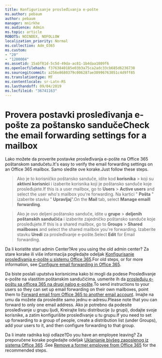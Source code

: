 ```yaml
---
title: Konfigurisanje prosleđivanja e-pošte
ms.author: pebaum
author: pebaum
manager: mnirkhe
ms.audience: Admin
ms.topic: article
ROBOTS: NOINDEX, NOFOLLOW
localization_priority: Normal
ms.collection: Adm_O365
ms.custom:
- "20"
- "1200004"
ms.assetid: 15abf81d-5c5d-49da-ac81-1b4daa1809f6
ms.openlocfilehash: f3763840185e03b3a75ca2adc33cb685d6236738
ms.sourcegitcommit: a256e8680379c006287ae30996763051c4d9ff85
ms.translationtype: MT
ms.contentlocale: sr-Latn-RS
ms.lasthandoff: 09/04/2019
ms.locfileid: "36741163"
---
```

# <a name="check-the-email-forwarding-settings-for-a-mailbox"></a><span data-ttu-id="d3581-102">Provera postavki prosleđivanja e-pošte za poštansko sanduče</span><span class="sxs-lookup"><span data-stu-id="d3581-102">Check the email forwarding settings for a mailbox</span></span>

<span data-ttu-id="d3581-103">Lako možete da proverite postavke prosleđivanja e-pošte na Office 365 poštanskom sandučetu.</span><span class="sxs-lookup"><span data-stu-id="d3581-103">It's easy to verify the email forwarding settings on an Office 365 mailbox.</span></span> <span data-ttu-id="d3581-104">Samo sledite ove korake.</span><span class="sxs-lookup"><span data-stu-id="d3581-104">Just follow these steps.</span></span>
  
> <span data-ttu-id="d3581-105">Ako je to korisničko poštansko sanduče, idite kod **korisnika** \> koji su **aktivni korisnici** i izaberite korisnika koji je poštansko sanduče koje prosleđujete.</span><span class="sxs-lookup"><span data-stu-id="d3581-105">If this is a user mailbox, go to **Users** \> **Active users** and select the user who's mailbox you're forwarding.</span></span> <span data-ttu-id="d3581-106">Na kartici " **Pošta** " izaberite stavku " **Upravljaj**".</span><span class="sxs-lookup"><span data-stu-id="d3581-106">On the **Mail** tab, select **Manage emaill forwarding**.</span></span>
    
> <span data-ttu-id="d3581-107">Ako je ovo deljeni poštansko sanduče, idite u **grupe** \> **deljenih poštanskih sandučića** i izaberite zajedničko poštansko sanduče koje prosleđujete.</span><span class="sxs-lookup"><span data-stu-id="d3581-107">If this is a shared mailbox, go to **Groups** \> **Shared mailboxes** and select the shared mailbox you're forwarding.</span></span> <span data-ttu-id="d3581-108">Izaberite stavku **Uredi** za prosleđivanje e-pošte.</span><span class="sxs-lookup"><span data-stu-id="d3581-108">Select **Edit** for Email forwarding.</span></span>

<span data-ttu-id="d3581-109">Da li koristite stari admin Center?</span><span class="sxs-lookup"><span data-stu-id="d3581-109">Are you using the old admin center?</span></span> <span data-ttu-id="d3581-110">Za stare korake ili više informacija pogledajte odeljak [Konfigurisanje prosleđivanja e-pošte u sistemu Office 365](https://docs.microsoft.com/office365/admin/email/configure-email-forwarding).</span><span class="sxs-lookup"><span data-stu-id="d3581-110">For old steps, or for more information, see [Configure email forwarding in Office 365](https://docs.microsoft.com/office365/admin/email/configure-email-forwarding).</span></span>
  
<span data-ttu-id="d3581-111">Da biste poslali uputstva korisnicima kako bi mogli da podese Prosleđivanje e-pošte na vlastitim poštanskim sandučićima, usmerite ih da [prosleđuju e-poštu sa officea 365 na drugi nalog e-pošte](https://support.office.com/article/Forward-email-from-Office-365-to-another-email-account-1ed4ee1e-74f8-4f53-a174-86b748ff6a0e).</span><span class="sxs-lookup"><span data-stu-id="d3581-111">To send instructions to your users so they can set up email forwarding on their own mailboxes, point them to [Forward email from Office 365 to another email account](https://support.office.com/article/Forward-email-from-Office-365-to-another-email-account-1ed4ee1e-74f8-4f53-a174-86b748ff6a0e).</span></span> <span data-ttu-id="d3581-112">Imajte na umu da možete da prosledite samo jednu e-adresu.</span><span class="sxs-lookup"><span data-stu-id="d3581-112">Please note that you can forward to only one email address.</span></span> <span data-ttu-id="d3581-113">Ako je potrebno da podesite prosleđivanje u grupu ljudi, Kreirajte listu distribucije (u grupi), dodajte svoje korisnike, a zatim konfigurišite prosleđivanje u tu grupu.</span><span class="sxs-lookup"><span data-stu-id="d3581-113">If you need to set up forwarding to a group of people, create a distribution list (under Groups), add your users to it, and then configure forwarding to that group.</span></span>
  
<span data-ttu-id="d3581-114">Da li imate radnika koji odlaze?</span><span class="sxs-lookup"><span data-stu-id="d3581-114">Do you have an employee leaving?</span></span> <span data-ttu-id="d3581-115">Za preporučene korake pogledajte odeljak [Uklanjanje bivšeg zaposlenog iz sistema Office 365](https://docs.microsoft.com/office365/admin/add-users/remove-former-employee) .</span><span class="sxs-lookup"><span data-stu-id="d3581-115">See [Remove a former employee from Office 365](https://docs.microsoft.com/office365/admin/add-users/remove-former-employee) for the recommended steps.</span></span>
  